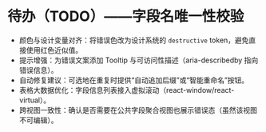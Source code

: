 # 待办（TODO）——字段名唯一性校验

- 颜色与设计变量对齐：将错误色改为设计系统的 `destructive` token，避免直接使用红色近似值。
- 提示增强：为错误文案添加 Tooltip 与可访问性描述（aria-describedby 指向错误信息）。
- 自动修复建议：可选地在重复时提供“自动追加后缀”或“智能重命名”按钮。
- 表格大数据优化：字段信息列表接入虚拟滚动（react-window/react-virtual）。
- 跨视图一致性：确认是否需要在公共字段聚合视图也展示错误态（虽然该视图不可编辑）。